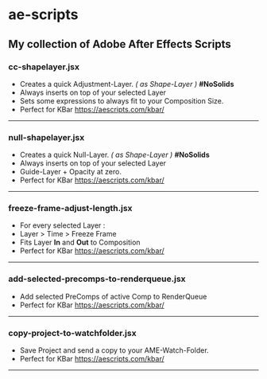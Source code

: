 # ae-scripts
## My collection of Adobe After Effects Scripts

### cc-shapelayer.jsx
+ Creates a quick Adjustment-Layer. _( as Shape-Layer )_ <b>#NoSolids</b></br>
+ Always inserts on top of your selected Layer
+ Sets some expressions to always fit to your Composition Size.</br>
+ Perfect for KBar https://aescripts.com/kbar/

---
### null-shapelayer.jsx
+ Creates a quick Null-Layer. _( as Shape-Layer )_ <b>#NoSolids</b></br>
+ Always inserts on top of your selected Layer
+ Guide-Layer + Opacity at zero.</br>
+ Perfect for KBar https://aescripts.com/kbar/

---
### freeze-frame-adjust-length.jsx
+ For every selected Layer :
+ Layer > Time > Freeze Frame
+ Fits Layer <b>In</b> and <b>Out</b> to Composition
+ Perfect for KBar https://aescripts.com/kbar/

---

### add-selected-precomps-to-renderqueue.jsx
+ Add selected PreComps of active Comp to RenderQueue
+ Perfect for KBar https://aescripts.com/kbar/

---

### copy-project-to-watchfolder.jsx
+ Save Project and send a copy to your AME-Watch-Folder.
+ Perfect for KBar https://aescripts.com/kbar/

---
